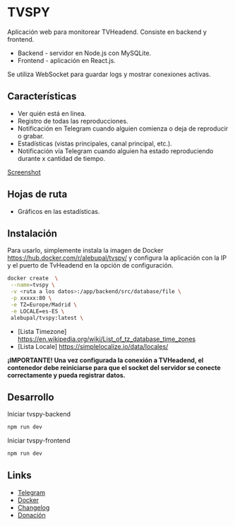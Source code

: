 # TVSPY

Aplicación web para monitorear TVHeadend.
Consiste en backend y frontend.

- Backend - servidor en Node.js con MySQLite.
- Frontend - aplicación en React.js.

Se utiliza WebSocket para guardar logs y mostrar conexiones activas.

## Características

- Ver quién está en línea.
- Registro de todas las reproducciones.
- Notificación en Telegram cuando alguien comienza o deja de reproducir o grabar.
- Estadísticas (vistas principales, canal principal, etc.).
- Notificación vía Telegram cuando alguien ha estado reproduciendo durante x cantidad de tiempo.

[Screenshot](https://github.com/alebupal/tvspy/tree/master/screenshoot)

## Hojas de ruta

- Gráficos en las estadísticas.

## Instalación

Para usarlo, simplemente instala la imagen de Docker <https://hub.docker.com/r/alebupal/tvspy/> y configura la aplicación con la IP y el puerto de TvHeadend en la opción de configuración.

```bash
docker create  \
 --name=tvspy \
 -v <ruta a los datos>:/app/backend/src/database/file \
 -p xxxxx:80 \
 -e TZ=Europe/Madrid \
 -e LOCALE=es-ES \
 alebupal/tvspy:latest \
```

- [Lista Timezone] <https://en.wikipedia.org/wiki/List_of_tz_database_time_zones>
- [Lista Locale] <https://simplelocalize.io/data/locales/>

 **¡IMPORTANTE! Una vez configurada la conexión a TVHeadend, el contenedor debe reiniciarse para que el socket del servidor se conecte correctamente y pueda registrar datos.**

## Desarrollo

Iniciar tvspy-backend

``` bash
npm run dev
```

Iniciar tvspy-frontend

``` bash
npm run dev
```

## Links

- [Telegram](<https://t.me/tvspy_news>)
- [Docker](<https://hub.docker.com/r/alebupal/tvspy/>)
- [Changelog](<https://github.com/alebupal/tvspy/blob/master/CHANGELOG.MD>)
- [Donación](<https://www.paypal.me/alebupal>)